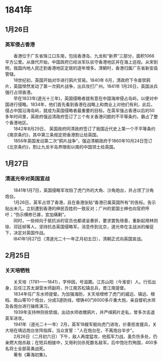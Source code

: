 # 1841年
## 1月26日
### 英军侵占香港
　　香港位于广东省珠江口东南，包括香港岛、九龙和“新界”三部分，面积1066平方公里。从唐代开始，中国政府已经派军队驻守香港地区并在海上巡视。从宋到明，我国内地人民迁到香港地区定居的逐年增多。清朝时，香港归属广东省新安县管辖。<br>　　18世纪初，英国开始对华进行鸦片贸易。1840年 6月，清政府下令查禁鸦片，英国悍然发动了第一次鸦片战争，出兵攻打广州。1841年 1月26日，英国派兵强行占领香港。<br>　　早在1833年(道光十三年)，英国侵略者就有意在中国海岸侵占岛屿，以便对中国进行侵略。1834年，他们首先看到香港在战略上和商业上对他们有利，此后，侵占中国沿海岛屿，就成为英国侵略者最重要的目标。在英军强占香港以后的50多年时间里，英政府强迫清政府签订了三个有关香港问题的不平等条约，霸占了整个香港地区。<br>　　1842年8月29日， 英国政府同清政府签订了我国近代史上第一个不平等条约《南京条约》，其中第三条规定把香港割让给英国。<br>　　1856年英国发动第二次“鸦片战争”，强迫清朝政府于1860年10月24日签订《北京条约》，割让九龙半岛界限街以南的中国领土给英国。
## 1月27日
### 清道光帝对英国宣战
　　1841年1月7日，英国侵略军攻陷了虎门外的大角、沙角炮台，并占领了沙角炮台。<br>　　1月26日，英军占领了香港，且在香港张贴“香港已属英国所有”的告标。告示贴出未几，立刻遭到香港的绅民百姓的一致反对；广州的爱国士绅也向官府呼吁；“伪示横修已甚，宜加痛剿”。<br>　　同时，一些倾向于抵抗派的官员也都递呈奏折，要求罢免琦善，重新起用林则徐、邓廷帧等人，坚持抗击英国侵略军。消息传到北京，道光帝在主战派的催促下，决定对英国作战。<br>　　l841年1月27日（清道光二十一年正月初五日），清朝正式向英国宣战。
## 2月25日
### 关天培牺牲
　　关天培（1781——1841），字仲因，号滋圃。江苏山阳（今淮安）人。行伍出身，后任江苏太湖营水师副将，升江南苏松镇总兵，晋江南提督。<br>　　1834年任广东水师提督。为加强海防，关天培增修了虎门的威远、镇远、根档、南山等10个炮台，分成3道防线，增铸40门6000多斤重大炮，亲自督机水师及各炮台进行操练演习。<br>　　1939年支持林则徐禁烟，出动水师收缴鸦片，并严缉鸦片走私，曾多次击退英军进攻。<br>　　1941年（道光二十一年）2月，英军18艘军舰向虎门进攻，价善拒发援兵，关大培在靖远炮台坐阵指挥，当众宣誓："人在炮台在，不离炮台半步"。<br>　　2月26日（二月初六日）下午，敌人再度猛攻，他孤军力战，虽负伤多处，仍亲燃大炮杀敌；在短兵相接中，又用利剑杀死数名敌军。后中饱壮烈殉国，400多名将士全部英勇战死。<br>　　著有《筹海初集》。
<comment/>